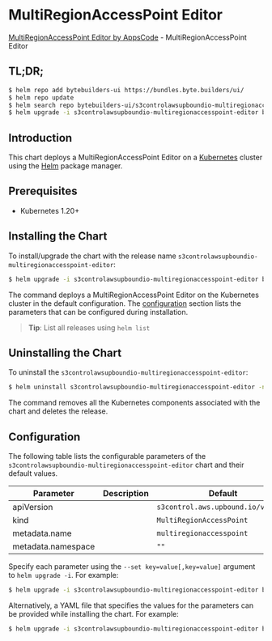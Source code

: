 # MultiRegionAccessPoint Editor

[MultiRegionAccessPoint Editor by AppsCode](https://byte.builders) - MultiRegionAccessPoint Editor

## TL;DR;

```bash
$ helm repo add bytebuilders-ui https://bundles.byte.builders/ui/
$ helm repo update
$ helm search repo bytebuilders-ui/s3controlawsupboundio-multiregionaccesspoint-editor --version=v0.4.18
$ helm upgrade -i s3controlawsupboundio-multiregionaccesspoint-editor bytebuilders-ui/s3controlawsupboundio-multiregionaccesspoint-editor -n default --create-namespace --version=v0.4.18
```

## Introduction

This chart deploys a MultiRegionAccessPoint Editor on a [Kubernetes](http://kubernetes.io) cluster using the [Helm](https://helm.sh) package manager.

## Prerequisites

- Kubernetes 1.20+

## Installing the Chart

To install/upgrade the chart with the release name `s3controlawsupboundio-multiregionaccesspoint-editor`:

```bash
$ helm upgrade -i s3controlawsupboundio-multiregionaccesspoint-editor bytebuilders-ui/s3controlawsupboundio-multiregionaccesspoint-editor -n default --create-namespace --version=v0.4.18
```

The command deploys a MultiRegionAccessPoint Editor on the Kubernetes cluster in the default configuration. The [configuration](#configuration) section lists the parameters that can be configured during installation.

> **Tip**: List all releases using `helm list`

## Uninstalling the Chart

To uninstall the `s3controlawsupboundio-multiregionaccesspoint-editor`:

```bash
$ helm uninstall s3controlawsupboundio-multiregionaccesspoint-editor -n default
```

The command removes all the Kubernetes components associated with the chart and deletes the release.

## Configuration

The following table lists the configurable parameters of the `s3controlawsupboundio-multiregionaccesspoint-editor` chart and their default values.

|     Parameter      | Description |                    Default                    |
|--------------------|-------------|-----------------------------------------------|
| apiVersion         |             | <code>s3control.aws.upbound.io/v1beta1</code> |
| kind               |             | <code>MultiRegionAccessPoint</code>           |
| metadata.name      |             | <code>multiregionaccesspoint</code>           |
| metadata.namespace |             | <code>""</code>                               |


Specify each parameter using the `--set key=value[,key=value]` argument to `helm upgrade -i`. For example:

```bash
$ helm upgrade -i s3controlawsupboundio-multiregionaccesspoint-editor bytebuilders-ui/s3controlawsupboundio-multiregionaccesspoint-editor -n default --create-namespace --version=v0.4.18 --set apiVersion=s3control.aws.upbound.io/v1beta1
```

Alternatively, a YAML file that specifies the values for the parameters can be provided while
installing the chart. For example:

```bash
$ helm upgrade -i s3controlawsupboundio-multiregionaccesspoint-editor bytebuilders-ui/s3controlawsupboundio-multiregionaccesspoint-editor -n default --create-namespace --version=v0.4.18 --values values.yaml
```
